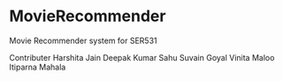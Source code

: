 # MovieRecommender
Movie Recommender system for SER531

Contributer
Harshita Jain
Deepak Kumar Sahu
Suvain Goyal
Vinita Maloo
Itiparna Mahala
